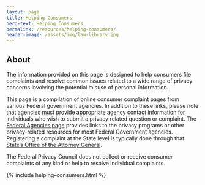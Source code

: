```yaml
---
layout: page
title: Helping Consumers
hero-text: Helping Consumers
permalink: /resources/helping-consumers/
header-image: /assets/img/law-library.jpg
---
```

## About
The information provided on this page is designed to help consumers file complaints and resolve common issues related to a wide range of privacy concerns involving the potential misuse of personal information.

This page is a compilation of online consumer complaint pages from various Federal government agencies.  In addition to these links, please note that agencies must provide appropriate agency contact information for individuals who wish to submit a privacy related question or complaint. The <a href="{{ site.baseurl }}/agencies/">Federal Agencies page</a> provides links to the privacy programs or other privacy-related resources for most Federal Government agencies.  Registering a complaint at the State level is typically done through that <a href="https://www.fpc.gov/organizations-focused-on-privacy-issues-in-the-states-tribal-governments-territories-and-commonwealths-in-the-united-states/">State’s Office of the Attorney General</a>.

The Federal Privacy Council does not collect or receive consumer complaints of any kind or help to resolve individual complaints.

{% include helping-consumers.html %}

